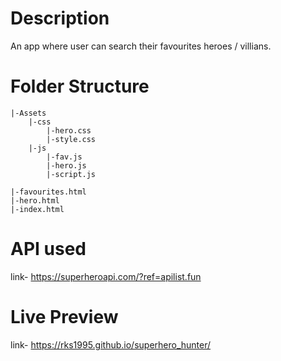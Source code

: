 # Description

An app where user can search their favourites heroes / villians.

# Folder Structure

    |-Assets
        |-css
            |-hero.css
            |-style.css
        |-js
            |-fav.js
            |-hero.js
            |-script.js

    |-favourites.html
    |-hero.html
    |-index.html

# API used

link- https://superheroapi.com/?ref=apilist.fun

# Live Preview

link- https://rks1995.github.io/superhero_hunter/
